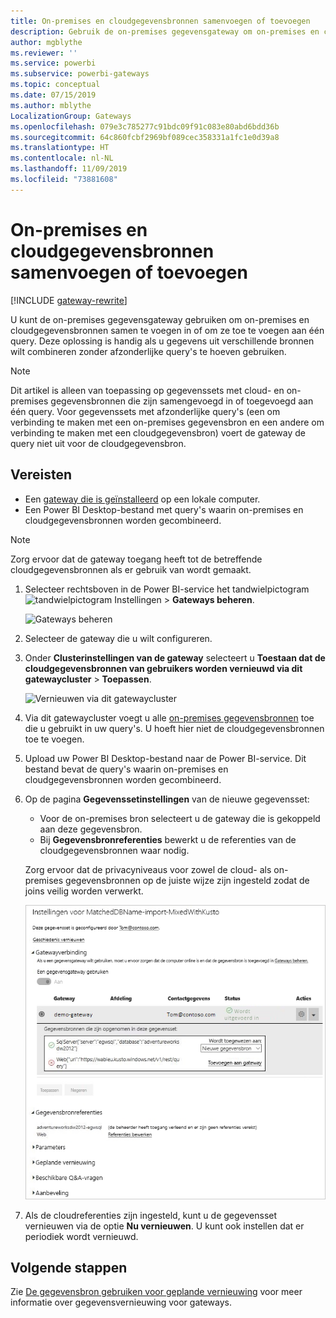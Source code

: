 ```yaml
---
title: On-premises en cloudgegevensbronnen samenvoegen of toevoegen
description: Gebruik de on-premises gegevensgateway om on-premises en cloudgegevensbronnen samen te voegen in of om ze toe te voegen aan één query.
author: mgblythe
ms.reviewer: ''
ms.service: powerbi
ms.subservice: powerbi-gateways
ms.topic: conceptual
ms.date: 07/15/2019
ms.author: mblythe
LocalizationGroup: Gateways
ms.openlocfilehash: 079e3c785277c91bdc09f91c083e80abd6bdd36b
ms.sourcegitcommit: 64c860fcbf2969bf089cec358331a1fc1e0d39a8
ms.translationtype: HT
ms.contentlocale: nl-NL
ms.lasthandoff: 11/09/2019
ms.locfileid: "73881608"
---
```

# <a name="merge-or-append-on-premises-and-cloud-data-sources"></a>On-premises en cloudgegevensbronnen samenvoegen of toevoegen

[!INCLUDE [gateway-rewrite](includes/gateway-rewrite.md)]

U kunt de on-premises gegevensgateway gebruiken om on-premises en cloudgegevensbronnen samen te voegen in of om ze toe te voegen aan één query. Deze oplossing is handig als u gegevens uit verschillende bronnen wilt combineren zonder afzonderlijke query's te hoeven gebruiken.

>[!NOTE]
>Dit artikel is alleen van toepassing op gegevenssets met cloud- en on-premises gegevensbronnen die zijn samengevoegd in of toegevoegd aan één query. Voor gegevenssets met afzonderlijke query's (een om verbinding te maken met een on-premises gegevensbron en een andere om verbinding te maken met een cloudgegevensbron) voert de gateway de query niet uit voor de cloudgegevensbron.

## <a name="prerequisites"></a>Vereisten

- Een [gateway die is geïnstalleerd](/data-integration/gateway/service-gateway-install) op een lokale computer.
- Een Power BI Desktop-bestand met query's waarin on-premises en cloudgegevensbronnen worden gecombineerd.

>[!NOTE]
>Zorg ervoor dat de gateway toegang heeft tot de betreffende cloudgegevensbronnen als er gebruik van wordt gemaakt.

1. Selecteer rechtsboven in de Power BI-service het tandwielpictogram ![tandwielpictogram Instellingen](media/service-gateway-mashup-on-premises-cloud/icon-gear.png) > **Gateways beheren**.

    ![Gateways beheren](media/service-gateway-mashup-on-premises-cloud/manage-gateways.png)

2. Selecteer de gateway die u wilt configureren.

3. Onder **Clusterinstellingen van de gateway** selecteert u **Toestaan dat de cloudgegevensbronnen van gebruikers worden vernieuwd via dit gatewaycluster** > **Toepassen**.

    ![Vernieuwen via dit gatewaycluster](media/service-gateway-mashup-on-premises-cloud/refresh-gateway-cluster.png)

4. Via dit gatewaycluster voegt u alle [on-premises gegevensbronnen](service-gateway-enterprise-manage-scheduled-refresh.md#add-a-data-source) toe die u gebruikt in uw query's. U hoeft hier niet de cloudgegevensbronnen toe te voegen.

5. Upload uw Power BI Desktop-bestand naar de Power BI-service. Dit bestand bevat de query's waarin on-premises en cloudgegevensbronnen worden gecombineerd.

6. Op de pagina **Gegevenssetinstellingen** van de nieuwe gegevensset:

   - Voor de on-premises bron selecteert u de gateway die is gekoppeld aan deze gegevensbron.
   - Bij **Gegevensbronreferenties** bewerkt u de referenties van de cloudgegevensbronnen waar nodig.

    Zorg ervoor dat de privacyniveaus voor zowel de cloud- als on-premises gegevensbronnen op de juiste wijze zijn ingesteld zodat de joins veilig worden verwerkt.

     ![Gegevenssetinstellingen](media/service-gateway-mashup-on-premises-cloud/dataset-settings.png)

7. Als de cloudreferenties zijn ingesteld, kunt u de gegevensset vernieuwen via de optie **Nu vernieuwen**. U kunt ook instellen dat er periodiek wordt vernieuwd.

## <a name="next-steps"></a>Volgende stappen

Zie [De gegevensbron gebruiken voor geplande vernieuwing](service-gateway-enterprise-manage-scheduled-refresh.md#use-the-data-source-for-scheduled-refresh) voor meer informatie over gegevensvernieuwing voor gateways.
